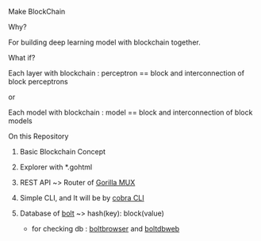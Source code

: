 Make BlockChain

Why?

For building deep learning model with blockchain together.

What if?

Each layer with blockchain : perceptron == block and interconnection of block perceptrons

or

Each model with blockchain : model == block and interconnection of block models

On this Repository
1. Basic Blockchain Concept
2. Explorer with *.gohtml
3. REST API ~> Router of [Gorilla MUX](https://github.com/gorilla/mux)
4. Simple CLI, and It will be by [cobra CLI](https://github.com/spf13/cobra)
5. Database of [bolt](https://github.com/boltdb/bolt) ~> hash(key): block(value)

    - for checking db : [boltbrowser](https://github.com/br0xen/boltbrowser) and [boltdbweb](https://github.com/evnix/boltdbweb)